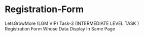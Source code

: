 # Registration-Form
LetsGrowMore (LGM VIP) Task-3 (INTERMEDIATE LEVEL TASK ) Registration Form Whose Data Display In Same Page

